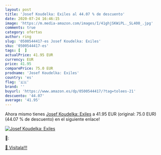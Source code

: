 ```yaml
---
layout: post
title: 'Josef Koudelka: Exiles al 44.07 % de descuento'
date: 2020-07-24 16:46:15
image: 'https://m.media-amazon.com/images/I/41ghjSKWiPL._SL400_.jpg'
comments: true
category: ofertas
author: ring
slug: '0500544417-es Josef Koudelka: Exiles'
sku: '0500544417-es'
tags: [  ]
actualPrice: 41.95 EUR
currency: EUR
price: 41.95
comparePrice: 75.0 EUR
prodname: 'Josef Koudelka: Exiles'
country: 'es'
flag: '🇪🇸'
brand: ''
buyurl: 'https://www.amazon.es/dp/0500544417/?tag=tolees-21'
descuento: '44.07'
average: '41.95'
---
```


Ahora mismo tienes [Josef Koudelka: Exiles](https://www.amazon.es/dp/0500544417/?tag=tolees-21) a 41.95 EUR (original: 75.0 EUR) (44.07 %  de descuento) en el siguiente enlace!

[![Josef Koudelka: Exiles](https://m.media-amazon.com/images/I/41ghjSKWiPL._SL400_.jpg)](https://www.amazon.es/dp/0500544417/?tag=tolees-21)

🔎:


[🛒 Visítala!!!](https://www.amazon.es/dp/0500544417/?tag=tolees-21)
